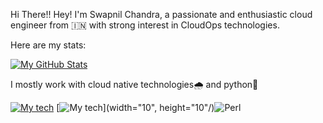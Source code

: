 Hi There!!
Hey! I'm Swapnil Chandra, a passionate and enthusiastic cloud engineer from 🇮🇳 with strong interest in CloudOps technologies.

Here are my stats:

[![My GitHub Stats](https://github-readme-stats.vercel.app/api/?username=swapnil-dot&count_private=true&theme=tokyonight&showicons=true)]()



I mostly work with cloud native technologies🌧 and python🐍 

[![My tech](https://raw.githubusercontent.com/itsksaurabh/itsksaurabh/master/assets/aws.gif)](size=10)
[![My tech](https://raw.githubusercontent.com/swapnil-dot/images/master/giphy.gif)](width="10", height="10"/)![Perl](https://img.shields.io/badge/perl-%2339457E.svg?style=for-the-badge&logo=perl&logoColor=white)

